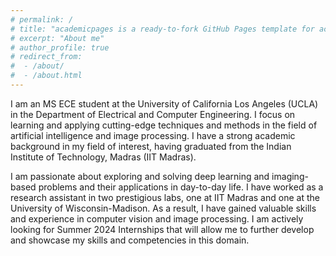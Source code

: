 ```yaml
---
# permalink: /
# title: "academicpages is a ready-to-fork GitHub Pages template for academic personal websites"
# excerpt: "About me"
# author_profile: true
# redirect_from: 
#  - /about/
#  - /about.html
---
```


I am an MS ECE student at the University of California Los Angeles (UCLA) in the Department of Electrical and Computer Engineering. I focus on learning and applying cutting-edge techniques and methods in the field of artificial intelligence and image processing. I have a strong academic background in my field of interest, having graduated from the Indian Institute of Technology, Madras (IIT Madras).

I am passionate about exploring and solving deep learning and imaging-based problems and their applications in day-to-day life. I have worked as a research assistant in two prestigious labs, one at IIT Madras and one at the University of Wisconsin-Madison. As a result, I have gained valuable skills and experience in computer vision and image processing. I am actively looking for Summer 2024 Internships that will allow me to further develop and showcase my skills and competencies in this domain.
